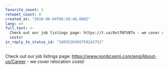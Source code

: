 ```yaml
---
favorite_count: 1
retweet_count: 0
created_at: "2018-06-04T06:38:46.000Z"
lang: en
full_text: >-
  Check out our job listings page: https://t.co/8xtfN7VBTn - we cover relocation
  costs!
in_reply_to_status_id: "1003526456759242752"
---
```


Check out our job listings page:
<https://www.nordicsemi.com/eng/About-us/Career> - we cover relocation costs!
